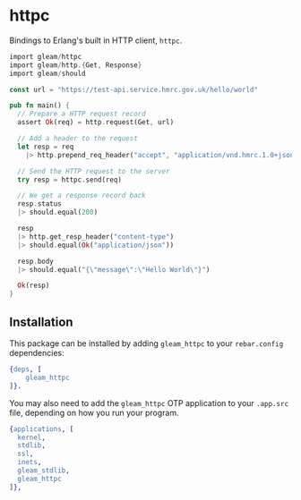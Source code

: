 # httpc

Bindings to Erlang's built in HTTP client, `httpc`.

```rust
import gleam/httpc
import gleam/http.{Get, Response}
import gleam/should

const url = "https://test-api.service.hmrc.gov.uk/hello/world"

pub fn main() {
  // Prepare a HTTP request record
  assert Ok(req) = http.request(Get, url)

  // Add a header to the request
  let resp = req
    |> http.prepend_req_header("accept", "application/vnd.hmrc.1.0+json")

  // Send the HTTP request to the server
  try resp = httpc.send(req)

  // We get a response record back
  resp.status
  |> should.equal(200)

  resp
  |> http.get_resp_header("content-type")
  |> should.equal(Ok("application/json"))

  resp.body
  |> should.equal("{\"message\":\"Hello World\"}")

  Ok(resp)
}
```

## Installation

This package can be installed by adding `gleam_httpc` to your `rebar.config`
dependencies:

```erlang
{deps, [
    gleam_httpc
]}.
```

You may also need to add the `gleam_httpc` OTP application to your `.app.src`
file, depending on how you run your program.

```erlang
{applications, [
  kernel,
  stdlib,
  ssl,
  inets,
  gleam_stdlib,
  gleam_httpc
]},
```

